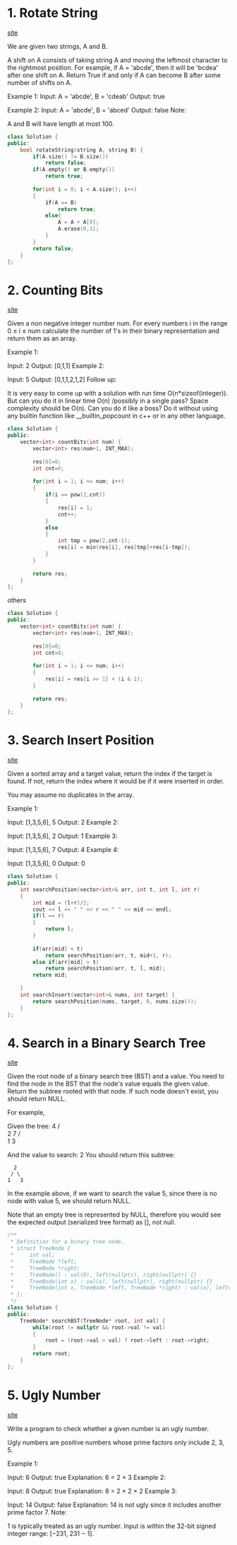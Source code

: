 
# 1. Rotate String
[site](https://leetcode.com/problems/rotate-string/)

We are given two strings, A and B.

A shift on A consists of taking string A and moving the leftmost character to the rightmost position. For example, if A = 'abcde', then it will be 'bcdea' after one shift on A. Return True if and only if A can become B after some number of shifts on A.

Example 1:
Input: A = 'abcde', B = 'cdeab'
Output: true

Example 2:
Input: A = 'abcde', B = 'abced'
Output: false
Note:

A and B will have length at most 100.

```c++
class Solution {
public:
    bool rotateString(string A, string B) {
        if(A.size() != B.size())
            return false;
        if(A.empty() or B.empty())
            return true;
    
        for(int i = 0; i < A.size(); i++)
        {
            if(A == B)
                return true;
            else{
                A = A + A[0];
                A.erase(0,1);
            }
        }
        return false;
    }
};
```


# 2. Counting Bits
[site](https://leetcode.com/problems/counting-bits/)

Given a non negative integer number num. For every numbers i in the range 0 ≤ i ≤ num calculate the number of 1's in their binary representation and return them as an array.

Example 1:

Input: 2
Output: [0,1,1]
Example 2:

Input: 5
Output: [0,1,1,2,1,2]
Follow up:

It is very easy to come up with a solution with run time O(n*sizeof(integer)). But can you do it in linear time O(n) /possibly in a single pass?
Space complexity should be O(n).
Can you do it like a boss? Do it without using any builtin function like __builtin_popcount in c++ or in any other language.

``` c++
class Solution {
public:
    vector<int> countBits(int num) {
        vector<int> res(num+1, INT_MAX);
        
        res[0]=0;
        int cnt=0;
        
        for(int i = 1; i <= num; i++)
        {
            if(i == pow(2,cnt))
            {
                res[i] = 1;
                cnt++;
            }
            else
            {
                int tmp = pow(2,cnt-1);
                res[i] = min(res[i], res[tmp]+res[i-tmp]);
            }
        }
        
        return res;
    }
};
```

others
```c++
class Solution {
public:
    vector<int> countBits(int num) {
        vector<int> res(num+1, INT_MAX);
        
        res[0]=0;
        int cnt=0;
        
        for(int i = 1; i <= num; i++)
        {
            res[i] = res[i >> 1] + (i & 1);
        }
        
        return res;
    }
};
```


# 3. Search Insert Position
[site](https://leetcode.com/problems/search-insert-position/)

Given a sorted array and a target value, return the index if the target is found. If not, return the index where it would be if it were inserted in order.

You may assume no duplicates in the array.

Example 1:

Input: [1,3,5,6], 5
Output: 2
Example 2:

Input: [1,3,5,6], 2
Output: 1
Example 3:

Input: [1,3,5,6], 7
Output: 4
Example 4:

Input: [1,3,5,6], 0
Output: 0

```c++
class Solution {
public:
    int searchPosition(vector<int>& arr, int t, int l, int r)
    {
        int mid = (l+r)/2;
        cout << l << " " << r << " " << mid << endl;
        if(l == r)
        {
            return l;
        }
            
        if(arr[mid] < t)
            return searchPosition(arr, t, mid+1, r);
        else if(arr[mid] > t)
            return searchPosition(arr, t, l, mid);
        return mid;
        
    }
    int searchInsert(vector<int>& nums, int target) {
        return searchPosition(nums, target, 0, nums.size());
    }
};
```

# 4. Search in a Binary Search Tree
[site](https://leetcode.com/problems/search-in-a-binary-search-tree/)

Given the root node of a binary search tree (BST) and a value. You need to find the node in the BST that the node's value equals the given value. Return the subtree rooted with that node. If such node doesn't exist, you should return NULL.

For example, 

Given the tree:
        4
       / \
      2   7
     / \
    1   3

And the value to search: 2
You should return this subtree:

      2     
     / \   
    1   3
In the example above, if we want to search the value 5, since there is no node with value 5, we should return NULL.

Note that an empty tree is represented by NULL, therefore you would see the expected output (serialized tree format) as [], not null.

```c++
/**
 * Definition for a binary tree node.
 * struct TreeNode {
 *     int val;
 *     TreeNode *left;
 *     TreeNode *right;
 *     TreeNode() : val(0), left(nullptr), right(nullptr) {}
 *     TreeNode(int x) : val(x), left(nullptr), right(nullptr) {}
 *     TreeNode(int x, TreeNode *left, TreeNode *right) : val(x), left(left), right(right) {}
 * };
 */
class Solution {
public: 
    TreeNode* searchBST(TreeNode* root, int val) {
        while(root != nullptr && root->val != val)
        {
            root = (root->val > val) ? root->left : root->right;
        }
        return root;
    }
};
```

# 5. Ugly Number
[site](https://leetcode.com/problems/ugly-number/)

Write a program to check whether a given number is an ugly number.

Ugly numbers are positive numbers whose prime factors only include 2, 3, 5.

Example 1:

Input: 6
Output: true
Explanation: 6 = 2 × 3
Example 2:

Input: 8
Output: true
Explanation: 8 = 2 × 2 × 2
Example 3:

Input: 14
Output: false 
Explanation: 14 is not ugly since it includes another prime factor 7.
Note:

1 is typically treated as an ugly number.
Input is within the 32-bit signed integer range: [−231,  231 − 1].


